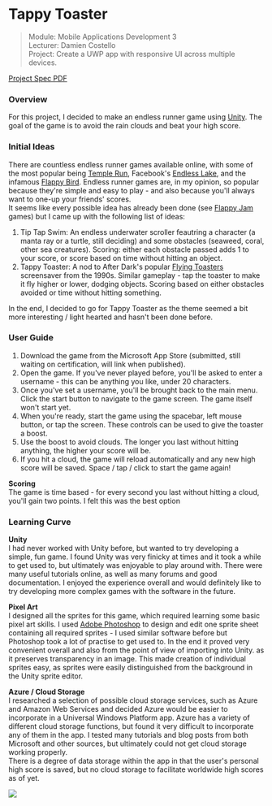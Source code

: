 # Tappy Toaster
> Module: Mobile Applications Development 3  
> Lecturer: Damien Costello  
> Project: Create a UWP app with responsive UI across multiple devices.

[Project Spec PDF](https://learnonline.gmit.ie/pluginfile.php/187530/mod_resource/content/0/Mobile%20Applications%20Development%202%20-%20Project.pdf)  

### Overview
For this project, I decided to make an endless runner game using [Unity](https://unity3d.com/). The goal of the game is to avoid the rain clouds and beat your high score.

### Initial Ideas
There are countless endless runner games available online, with some of the most popular being [Temple Run](https://www.microsoft.com/en-us/store/p/temple-run/9wzdncrfj3w3?SilentAuth=1&wa=wsignin1.0), Facebook's [Endless Lake](https://play.google.com/store/apps/details?id=com.spilgames.EndlessLake&hl=en), and the infamous [Flappy Bird](http://flappybird.io/). Endless runner games are, in my opinion, so popular because they're simple and easy to play - and also because you'll always want to one-up your friends' scores.  
It seems like every possible idea has already been done (see [Flappy Jam](https://itch.io/jam/flappyjam) games) but I came up with the following list of ideas:  
1. Tip Tap Swim: An endless underwater scroller feautring a character (a manta ray or a turtle, still deciding) and some obstacles (seaweed, coral, other sea creatures). Scoring: either each obstacle passed adds 1 to your score, or score based on time without hitting an object.
2. Tappy Toaster: A nod to After Dark's popular [Flying Toasters](https://en.wikipedia.org/wiki/After_Dark_(software)#Flying_Toasters) screensaver from the 1990s. Similar gameplay - tap the toaster to make it fly higher or lower, dodging objects. Scoring based on either obstacles avoided or time without hitting something.  

In the end, I decided to go for Tappy Toaster as the theme seemed a bit more interesting / light hearted and hasn't been done before.

### User Guide
1. Download the game from the Microsoft App Store (submitted, still waiting on certification, will link when published).  
2. Open the game. If you've never played before, you'll be asked to enter a username - this can be anything you like, under 20 characters.  
3. Once you've set a username, you'll be brought back to the main menu. Click the start button to navigate to the game screen. The game itself won't start yet.  
4. When you're ready, start the game using the spacebar, left mouse button, or tap the screen. These controls can be used to give the toaster a boost.  
5. Use the boost to avoid clouds. The longer you last without hitting anything, the higher your score will be.   
4. If you hit a cloud, the game will reload automatically and any new high score will be saved. Space / tap / click to start the game again!  

**Scoring**  
The game is time based - for every second you last without hitting a cloud, you'll gain two points. I felt this was the best option

### Learning Curve  
**Unity**  
I had never worked with Unity before, but wanted to try developing a simple, fun game. I found Unity was very finicky at times and it took a while to get used to, but ultimately was enjoyable to play around with. There were many useful tutorials online, as well as many forums and good documentation. I enjoyed the experience overall and would definitely like to try developing more complex games with the software in the future.     

**Pixel Art**  
I designed all the sprites for this game, which required learning some basic pixel art skills. I used [Adobe Photoshop](http://www.adobe.com/ie/products/photoshop.html) to design and edit one sprite sheet containing all required sprites - I used similar software before but Photoshop took a lot of practise to get used to. In the end it proved very convenient overall and also from the point of view of importing into Unity. as it preserves transparency in an image. This made creation of individual sprites easy, as sprites were easily distinguished from the background in the Unity sprite editor.  

**Azure / Cloud Storage**  
I researched a selection of possible cloud storage services, such as Azure and Amazon Web Services and decided Azure would be easier to incorporate in a Universal Windows Platform app. Azure has a variety of different cloud storage functions, but found it very difficult to incorporate any of them in the app. I tested many tutorials and blog posts from both Microsoft and other sources, but ultimately could not get cloud storage working properly.  
There is a degree of data storage within the app in that the user's personal high score is saved, but no cloud storage to facilitate worldwide high scores as of yet.

<img align="center" src="https://user-images.githubusercontent.com/14957616/33949554-d5c67166-e021-11e7-9ac2-6ac5df1a00a2.png">



